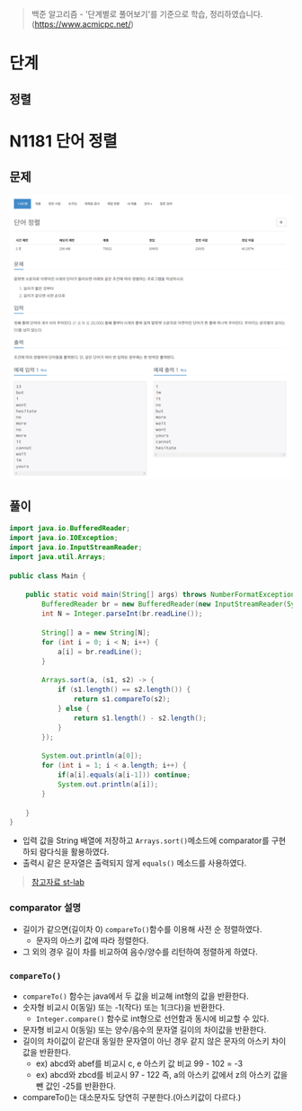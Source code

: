 > 백준 알고리즘 - '단계별로 풀어보기'를 기준으로 학습, 정리하였습니다.(https://www.acmicpc.net/)
# 단계 
## 정렬

# N1181 단어 정렬

## 문제
![](image/2022-01-06-21-01-23.png)
## 풀이
```java
import java.io.BufferedReader;
import java.io.IOException;
import java.io.InputStreamReader;
import java.util.Arrays;

public class Main {

	public static void main(String[] args) throws NumberFormatException, IOException {
		BufferedReader br = new BufferedReader(new InputStreamReader(System.in));
		int N = Integer.parseInt(br.readLine());

		String[] a = new String[N];
		for (int i = 0; i < N; i++) {
			a[i] = br.readLine();
		}

		Arrays.sort(a, (s1, s2) -> {
			if (s1.length() == s2.length()) {
				return s1.compareTo(s2);
			} else {
				return s1.length() - s2.length();
			}
		});
		
		System.out.println(a[0]);
		for (int i = 1; i < a.length; i++) {			
			if(a[i].equals(a[i-1])) continue;
			System.out.println(a[i]);
		}

	}
}
```
* 입력 값을 String 배열에 저장하고 `Arrays.sort()`메소드에 comparator를 구현하되 람다식을 활용하였다.
* 출력시 같은 문자열은 출력되지 않게 `equals()` 메소드를 사용하였다.
> [참고자료 st-lab](https://st-lab.tistory.com/112)

### comparator 설명
* 길이가 같으면(길이차 0) `compareTo()`함수를 이용해 사전 순 정렬하였다. 
  * 문자의 아스키 값에 따라 정렬한다.
* 그 외의 경우 길이 차를 비교하여 음수/양수를 리턴하여 정렬하게 하였다.

### `compareTo()`
* `compareTo()` 함수는 java에서 두 값을 비교해 int형의 값을 반환한다.
* 숫자형 비교시 0(동일) 또는 -1(작다) 또는 1(크다)을 반환한다.
  * `Integer.compare()` 함수로 int형으로 선언함과 동시에 비교할 수 있다.
* 문자형 비교시 0(동일) 또는 양수/음수의 문자열 길이의 차이값을 반환한다.
* 길이의 차이값이 같은대 동일한 문자열이 아닌 경우 같지 않은 문자의 아스키 차이값을 반환한다.
  * ex) abcd와 abef를 비교시 c, e 아스키 값 비교 99 - 102 = -3
  * ex) abcd와 zbcd를 비교시 97 - 122 즉, a의 아스키 값에서 z의 아스키 값을 뺀 값인 -25를 반환한다.
* compareTo()는 대소문자도 당연히 구분한다.(아스키값이 다르다.)